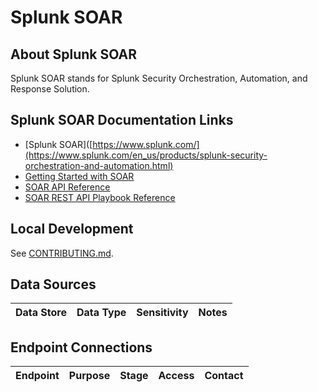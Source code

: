 # Splunk SOAR

## About Splunk SOAR

Splunk SOAR stands for Splunk Security Orchestration, Automation, and Response Solution.

## Splunk SOAR Documentation Links

- [Splunk SOAR]([https://www.splunk.com/](https://www.splunk.com/en_us/products/splunk-security-orchestration-and-automation.html)
- [Getting Started with SOAR](https://lantern.splunk.com/Security/Getting_Started/Getting_started_with_SOAR)
- [SOAR API Reference](https://docs.splunk.com/Documentation/SOAR/current/PlatformAPI/Using)
- [SOAR REST API Playbook Reference](https://docs.splunk.com/Documentation/SOAR/current/PlatformAPI/RESTPlaybook)

## Local Development

See [CONTRIBUTING.md](/CONTRIBUTING.md).

## Data Sources

|Data Store|Data Type|Sensitivity|Notes|
|----------|---------|-----------|-----|

## Endpoint Connections

|Endpoint|Purpose|Stage|Access|Contact|
|--------|-------|-----|------|-------|
